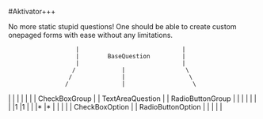 #Aktivator+++

No more static stupid questions! One should be able to create custom onepaged forms with ease without any limitations.

                       |                             |
                       |        BaseQuestion         |
                       |                             |
                      /             |                 \
                     /              |                  \
                    /               |                   \
  |                |       |                  |       |                  |
  |  CheckBoxGroup |       | TextAreaQuestion |       | RadioButtonGroup |
  |                |       |                  |       |                  |
         |1                                                     |1
         |                                                      |
         |*                                                     |*
  |                |                                 |                   |
  | CheckBoxOption |                                 | RadioButtonOption |
  |                |                                 |                   |
